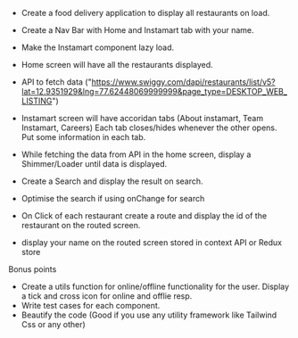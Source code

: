 - Create a food delivery application to display all restaurants on load.

- Create a Nav Bar with Home and Instamart tab with your name.

- Make the Instamart component lazy load.

- Home screen will have all the restaurants displayed.

- API to fetch data ("https://www.swiggy.com/dapi/restaurants/list/v5?lat=12.9351929&lng=77.62448069999999&page_type=DESKTOP_WEB_LISTING")

- Instamart screen will have accoridan tabs (About instamart, Team Instamart, Careers) Each tab closes/hides whenever the other opens. Put some information in each tab.

- While fetching the data from API in the home screen, display a Shimmer/Loader until data is displayed.

- Create a Search and display the result on search.

- Optimise the search if using onChange for search

- On Click of each restaurant create a route and display the id of the restaurant on the routed screen.

- display your name on the routed screen stored in context API or Redux store

Bonus points

- Create a utils function for online/offline functionality for the user. Display a tick and cross icon for online and offlie resp.
- Write test cases for each component.
- Beautify the code (Good if you use any utility framework like Tailwind Css or any other)
